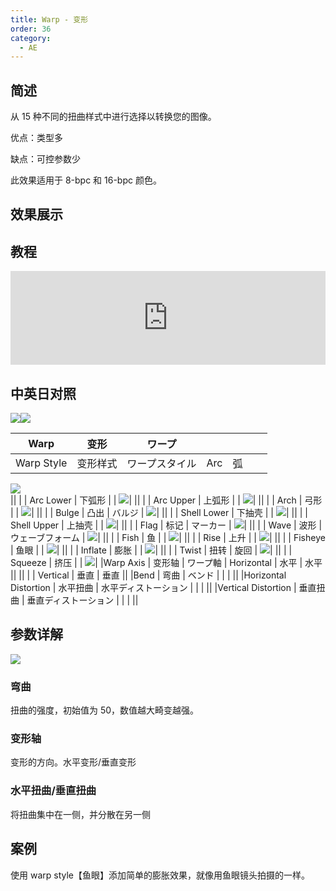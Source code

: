 ```yaml
---
title: Warp - 变形
order: 36
category:
  - AE
---
```


## 简述

从 15 种不同的扭曲样式中进行选择以转换您的图像。

优点：类型多

缺点：可控参数少

此效果适用于 8-bpc 和 16-bpc 颜色。

## 效果展示

## 教程

<iframe src="https://player.bilibili.com/player.html?bvid=BV1e34y1X7Vj&page=83&high_quality=1" width="100%" allowfullscreen="allowfullscreen" frameborder="0"></iframe>

## 中英日对照

![](https://mir.yuelili.com/wp-content/uploads/user/AE/effects/AE-Effects-Distort-Warp.png)![](https://mir.yuelili.com/wp-content/uploads/user/AE/effects/AE-Effects-Distort-Warp_cn.png)

| Warp       | 变形     | ワープ         |     |     |     |     |
| ---------- | -------- | -------------- | --- | --- | --- | --- |
| Warp Style | 变形样式 | ワープスタイル | Arc | 弧  |     |     |

![](https://cdn.yuelili.com/20211225023959.png)  
|| | | Arc Lower | 下弧形 | | ![](https://cdn.yuelili.com/20211225024017.png)|
|| | | Arc Upper | 上弧形 | | ![](https://cdn.yuelili.com/20211225024033.png)|
|| | | Arch | 弓形 | | ![](https://cdn.yuelili.com/20211225024049.png)|
|| | | Bulge | 凸出 | バルジ | ![](https://cdn.yuelili.com/20211225024101.png)|
|| | | Shell Lower | 下抽壳 | | ![](https://cdn.yuelili.com/20211225024121.png)|
|| | | Shell Upper | 上抽壳 | | ![](https://cdn.yuelili.com/20211225024137.png)|
|| | | Flag | 标记 | マーカー | ![](https://cdn.yuelili.com/20211225024150.png)|
|| | | Wave | 波形 | ウェーブフォーム | ![](https://cdn.yuelili.com/20211225024204.png)|
|| | | Fish | 鱼 | | ![](https://cdn.yuelili.com/20211225024217.png)|
|| | | Rise | 上升 | | ![](https://cdn.yuelili.com/20211225024246.png)|
|| | | Fisheye | 鱼眼 | | ![](https://cdn.yuelili.com/20211225024303.png)|
|| | | Inflate | 膨胀 | | ![](https://cdn.yuelili.com/20211225024314.png)|
|| | | Twist | 扭转 | 旋回 | ![](https://cdn.yuelili.com/20211225024326.png)|
|| | | Squeeze | 挤压 | | ![](https://cdn.yuelili.com/20211225024338.png)|
|Warp Axis | 变形轴 | ワープ軸 | Horizontal | 水平 | 水平 ||
|| | | Vertical | 垂直 | 垂直 ||
|Bend | 弯曲 | ベンド | | | ||
|Horizontal Distortion | 水平扭曲 | 水平ディストーション | | | ||
|Vertical Distortion | 垂直扭曲 | 垂直ディストーション | | | ||

## 参数详解

![](https://cdn.yuelili.com/20211225023034.png)

### 弯曲

扭曲的强度，初始值为 50，数值越大畸变越强。

### 变形轴

变形的方向。水平变形/垂直变形

### 水平扭曲/垂直扭曲

将扭曲集中在一侧，并分散在另一侧

## 案例

使用 warp style【鱼眼】添加简单的膨胀效果，就像用鱼眼镜头拍摄的一样。
